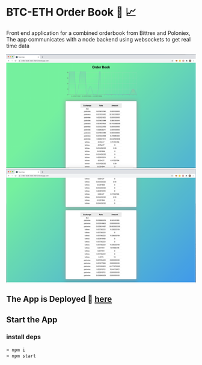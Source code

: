 # BTC-ETH Order Book 📒 📈
Front end application for a combined orderbook from Bittrex and Poloniex,
The app communicates with a node backend using websockets to get real time data 

![screenshot](./public/bookTop.png)
![screenshot](./public/bookBottom.png)
## The App is Deployed :rocket: [here](https://order-book-web-client.herokuapp.com)

## Start the App

### install deps

    > npm i 
    > npm start

